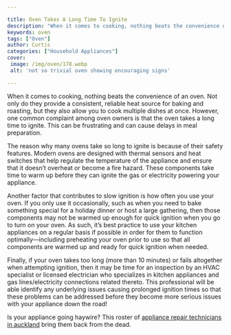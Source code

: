 ```yaml
---

title: Oven Takes A Long Time To Ignite
description: "When it comes to cooking, nothing beats the convenience of an oven. Not only do they provide a consistent, reliable heat source fo...see more"
keywords: oven
tags: ["Oven"]
author: Curtis
categories: ["Household Appliances"]
cover: 
 image: /img/oven/178.webp
 alt: 'not so trivial oven showing encouraging signs'

---
```


When it comes to cooking, nothing beats the convenience of an oven. Not only do they provide a consistent, reliable heat source for baking and roasting, but they also allow you to cook multiple dishes at once. However, one common complaint among oven owners is that the oven takes a long time to ignite. This can be frustrating and can cause delays in meal preparation. 

The reason why many ovens take so long to ignite is because of their safety features. Modern ovens are designed with thermal sensors and heat switches that help regulate the temperature of the appliance and ensure that it doesn’t overheat or become a fire hazard. These components take time to warm up before they can ignite the gas or electricity powering your appliance. 

Another factor that contributes to slow ignition is how often you use your oven. If you only use it occasionally, such as when you need to bake something special for a holiday dinner or host a large gathering, then those components may not be warmed up enough for quick ignition when you go to turn on your oven. As such, it’s best practice to use your kitchen appliances on a regular basis if possible in order for them to function optimally—including preheating your oven prior to use so that all components are warmed up and ready for quick ignition when needed. 

Finally, if your oven takes too long (more than 10 minutes) or fails altogether when attempting ignition, then it may be time for an inspection by an HVAC specialist or licensed electrician who specializes in kitchen appliances and gas lines/electricity connections related thereto. This professional will be able identify any underlying issues causing prolonged ignition times so that these problems can be addressed before they become more serious issues with your appliance down the road!

Is your appliance going haywire? This roster of <a href="/pages/appliance-repair-technicians/new-zealand/auckland/">appliance repair technicians in auckland</a> bring them back from the dead.